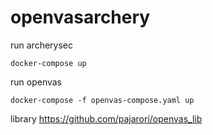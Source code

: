 # openvasarchery
run archerysec
```
docker-compose up
```

run openvas
```
docker-compose -f openvas-compose.yaml up
```
library
https://github.com/pajarori/openvas_lib


